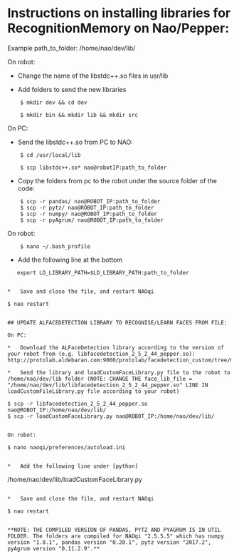 # Instructions on installing libraries for RecognitionMemory on Nao/Pepper:

Example path_to_folder: /home/nao/dev/lib/

On robot:

*   Change the name of the libstdc++.so files in usr/lib

*   Add folders to send the new libraries

```
    $ mkdir dev && cd dev

    $ mkdir bin && mkdir lib && mkdir src

```

On PC:

*   Send the libstdc++.so from PC to NAO: 

```
    $ cd /usr/local/lib

    $ scp libstdc++.so* nao@robotIP:path_to_folder
```

*   Copy the folders from pc to the robot under the source folder of the code:

```
    $ scp -r pandas/ nao@ROBOT_IP:path_to_folder
    $ scp -r pytz/ nao@ROBOT_IP:path_to_folder
    $ scp -r numpy/ nao@ROBOT_IP:path_to_folder
    $ scp -r pyAgrum/ nao@ROBOT_IP:path_to_folder
```

On robot:

```
    $ nano ~/.bash_profile
```

*   Add the following line at the bottom

```
   export LD_LIBRARY_PATH=$LD_LIBRARY_PATH:path_to_folder


*   Save and close the file, and restart NAOqi

```
    $ nao restart
```

## UPDATE ALFACEDETECTION LIBRARY TO RECOGNISE/LEARN FACES FROM FILE:

On PC:

*   Download the ALFaceDetection library according to the version of your robot from (e.g. libfacedetection_2_5_2_44_pepper.so): http://protolab.aldebaran.com:9000/protolab/facedetection_custom/tree/master

*   Send the library and loadCustomFaceLibrary.py file to the robot to /home/nao/dev/lib folder (NOTE: CHANGE THE face_lib_file = "/home/nao/dev/lib/libfacedetection_2_5_2_44_pepper.so" LINE IN loadCustomFileLibrary.py file according to your robot)

```
    $ scp -r libfacedetection_2_5_2_44_pepper.so nao@ROBOT_IP:/home/nao/dev/lib/
    $ scp -r loadCustomFaceLibrary.py nao@ROBOT_IP:/home/nao/dev/lib/
```

On robot:

```
    $ nano naoqi/preferences/autoload.ini
```

*   Add the following line under [python]

```
/home/nao/dev/lib/loadCustomFaceLibrary.py
```

*   Save and close the file, and restart NAOqi

```
    $ nao restart
```

**NOTE: THE COMPILED VERSION OF PANDAS, PYTZ AND PYAGRUM IS IN UTIL FOLDER. The folders are compiled for NAOqi "2.5.5.5" which has numpy version "1.8.1", pandas version "0.20.1", pytz version "2017.2", pyAgrum version "0.11.2.9".**




